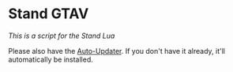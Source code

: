 # Stand GTAV

*This is a script for the Stand Lua*

Please also have the [Auto-Updater](https://github.com/hexarobi/stand-lua-auto-updater).
If you don't have it already, it'll automatically be installed.
